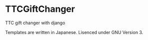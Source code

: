 # TTCGiftChanger
TTC gift changer with django

Templates are written in Japanese.
Lisenced under GNU Version 3.
